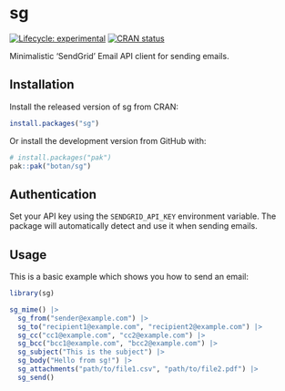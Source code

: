 
<!-- README.md is generated from README.Rmd. Please edit that file -->

# sg

<!-- badges: start -->

[![Lifecycle:
experimental](https://img.shields.io/badge/lifecycle-experimental-orange.svg)](https://lifecycle.r-lib.org/articles/stages.html#experimental)
[![CRAN
status](https://www.r-pkg.org/badges/version/sg)](https://CRAN.R-project.org/package=sg)
<!-- badges: end -->

Minimalistic ‘SendGrid’ Email API client for sending emails.

## Installation

Install the released version of sg from CRAN:

``` r
install.packages("sg")
```

Or install the development version from GitHub with:

``` r
# install.packages("pak")
pak::pak("botan/sg")
```

## Authentication

Set your API key using the `SENDGRID_API_KEY` environment variable. The
package will automatically detect and use it when sending emails.

## Usage

This is a basic example which shows you how to send an email:

``` r
library(sg)

sg_mime() |>
  sg_from("sender@example.com") |>
  sg_to("recipient1@example.com", "recipient2@example.com") |>
  sg_cc("cc1@example.com", "cc2@example.com") |>
  sg_bcc("bcc1@example.com", "bcc2@example.com") |>
  sg_subject("This is the subject") |>
  sg_body("Hello from sg!") |>
  sg_attachments("path/to/file1.csv", "path/to/file2.pdf") |>
  sg_send()
```
